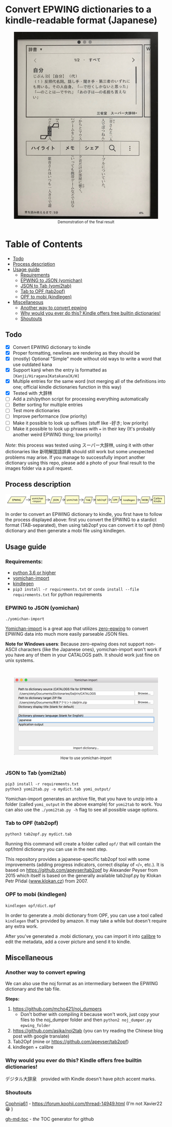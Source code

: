 # Convert EPWING dictionaries to a kindle-readable format (Japanese)

<p align="center">
<img src="images/demo.jpeg" alt="Result demonstration" width="450" /><br/>
<sup>Demonstration of the final result</sup>
</p>

# Table of Contents

* [Todo](#todo)
* [Process description](#process-description)
* [Usage guide](#usage)
	* [Requirements](#requirements)
	* [EPWING to JSON (yomichan)](#epwing-to-json-yomichan)
	* [JSON to Tab (yomi2tab)](#json-to-tab-yomi2tab)
	* [Tab to OPF (tab2opf)](#tab-to-opf-tab2opf)
	* [OPF to mobi (kindlegen)](#opf-to-mobi-kindlegen)
* [Miscellaneous](#miscellaneous)
	* [Another way to convert epwing](#another-way-to-convert-epwing)
	* [Why would you ever do this? Kindle offers free builtin dictionaries!](#why-would-you-ever-do-this-kindle-offers-free-builtin-dictionaries)
	* [Shoutouts](#shoutouts)

## Todo

- [x] Convert EPWING dictionary to kindle
- [x] Proper formatting, newlines are rendering as they should be
- [x] \(mostly) Optional "Simple" mode without old ways to write a word that use outdated kana 
- [x] Support kanji when the entry is formatted as `[Kanji/Hiragana]Katakana[K/H]`
- [x] Multiple entries for the same word (not merging all of the definitions into one; official kindle dictionaries function in this way)
- [x] Tested with 大辞林
- [ ] Add a zsh/python script for processing everything automatically
- [ ] Better sorting for multiple entries
- [ ] Test more dictionaries 
- [ ] Improve performance (low priority)
- [ ] Make it possible to look up suffixes (stuff like -好き; low priority)
- [ ] Make it possible to look up phrases with `=` in their key (It's probably another weird EPWING thing; low priority)

*Note*: this process was tested using スーパー大辞林, using it with other dictionaries like 新明解国語辞典 should still work but some unexpected problems may arise. If you manage to successfully import another dictionary using this repo, please add a photo of your final result to the images folder via a pull request.

## Process description

![Process flowchart](images/flowchart.svg)

In order to convert an EPWING dictionary to kindle, you first have to follow the process displayed above: first you convert the EPWING to a stardict format (TAB-separated), then using tab2opf you can convert it to opf (html) dictionary and then generate a mobi file using kindlegen.

## Usage guide

### Requirements: 

- [python 3.6 or higher](https://www.python.org/)
- [yomichan-import](https://foosoft.net/projects/yomichan-import/)
- [kindlegen](https://www.amazon.com/gp/feature.html?docId=1000765211)
- `pip3 install -r requirements.txt` or `conda install --file requirements.txt` for python requirements

### EPWING to JSON (yomichan)

```
./yomichan-import
```
[Yomichan-import](https://github.com/FooSoft/yomichan-import/) is a great app that utilizes [zero-epwing](https://github.com/FooSoft/zero-epwing) to convert EPWING data into much more easily parseable JSON files.

**Note for Windows users**: Because zero-epwing does not support non-ASCII characters (like the Japanese ones), yomichan-import won't work if you have any of them in your CATALOGS path. It should work just fine on unix systems.

<br>
<p align="center">
<img src="images/yomichan-import.png" alt="Result demonstration" width="450" /></br>
<sup>How to use yomichan-import</sup>
</p>

### JSON to Tab (yomi2tab)

```
pip3 install -r requirements.txt
python3 yomi2tab.py -o mydict.tab yomi_output/
```

Yomichan-import generates an archive file, that you have to unzip into a folder (called `yomi_output` in the above example) for `yomi2tab` to work. You can also use the `./yomi2tab.py -h` flag to see all possible usage options.

### Tab to OPF (tab2opf)

```
python3 tab2opf.py mydict.tab
```

Running this command will create a folder called `opf/` that will contain the opf/html dictionary you can use in the next step.

This repository provides a japanese-specific tab2opf tool with some improvements (adding progress indicators, correct display of `<`/`>`, etc.). It is based on https://github.com/apeyser/tab2opf by Alexander Peyser from 2015 which itself is based on the generally available tab2opf.py by Klokan Petr Přidal (www.klokan.cz) from 2007.

### OPF to mobi (kindlegen)

```
kindlegen opf/dict.opf
```

In order to generate a .mobi dictionary from OPF, you can use a tool called `kindlegen` that's provided by amazon. It may take a while but doesn't require any extra work.

After you've generated a .mobi dictionary, you can import it into [calibre](https://calibre-ebook.com) to edit the metadata, add a cover picture and send it to kindle.

## Miscellaneous

### Another way to convert epwing

We can also use the noj format as an intermediary between the EPWING dictionary and the tab file. 

**Steps:**

1. https://github.com/mcho421/noj_dumpers
	*  Don't bother with compiling it because won't work, just copy your files to the noj_dumper folder and then `python2 noj_dumper.py epwing_folder`
2. https://github.com/asika/noj2tab (you can try reading the Chinese blog post with google translate)
3. Tab2Opf (mine or https://github.com/apeyser/tab2opf)
4. kindlegen + calibre

### Why would you ever do this? Kindle offers free builtin dictionaries!

デジタル大辞泉　provided with Kindle doesn't have pitch accent marks.

### Shoutouts

[Cophnia61](https://forum.koohii.com/user-4654.html) - https://forum.koohii.com/thread-14949.html (I'm not Xavier22 😁 )

[gh-md-toc](https://github.com/ekalinin/github-markdown-toc) - *the* TOC generator for github
